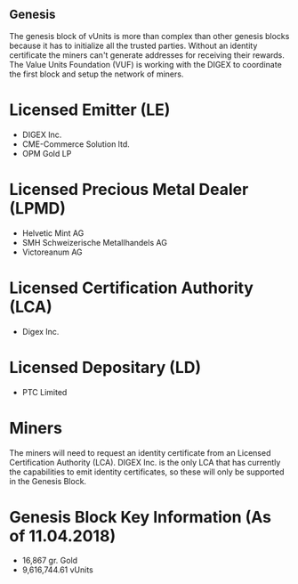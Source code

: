 ## Genesis

The genesis block of vUnits is more than complex than other genesis blocks because it has to initialize all the trusted parties. Without an identity certificate the miners can't generate addresses for receiving their rewards. The Value Units Foundation (VUF) is working with the DIGEX to coordinate the first block and setup the network of miners.

# Licensed Emitter (LE)

- DIGEX Inc.
- CME-Commerce Solution ltd.
- OPM Gold LP

# Licensed Precious Metal Dealer (LPMD)

- Helvetic Mint AG
- SMH Schweizerische Metallhandels AG
- Victoreanum AG

# Licensed Certification Authority (LCA)

- Digex Inc.

# Licensed Depositary (LD)

- PTC Limited

# Miners

The miners will need to request an identity certificate from an Licensed Certification Authority (LCA). DIGEX Inc. is the only LCA that has currently the capabilities to emit identity certificates, so these will only be supported in the Genesis Block.

# Genesis Block Key Information (As of 11.04.2018)

- 16,867 gr. Gold
- 9,616,744.61 vUnits


